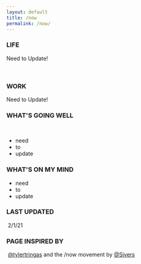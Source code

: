 ```yaml
---
layout: default
title: /now
permalink: /now/
---
```


### LIFE

Need to Update!

‍
### WORK

Need to Update!
‍

### WHAT'S GOING WELL
‍
- need
- to
- update


### WHAT'S ON MY MIND

- need
- to
- update


### LAST UPDATED
‍
2/1/21


### PAGE INSPIRED BY
‍
[@tylertringas](https://twitter.com/tylertringas) and the /now movement by [@Sivers](https://twitter.com/sivers)
